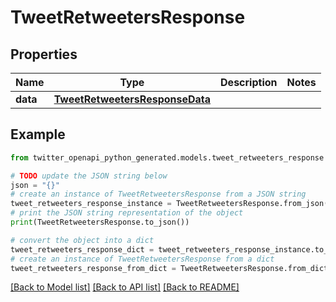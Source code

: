 # TweetRetweetersResponse


## Properties

Name | Type | Description | Notes
------------ | ------------- | ------------- | -------------
**data** | [**TweetRetweetersResponseData**](TweetRetweetersResponseData.md) |  | 

## Example

```python
from twitter_openapi_python_generated.models.tweet_retweeters_response import TweetRetweetersResponse

# TODO update the JSON string below
json = "{}"
# create an instance of TweetRetweetersResponse from a JSON string
tweet_retweeters_response_instance = TweetRetweetersResponse.from_json(json)
# print the JSON string representation of the object
print(TweetRetweetersResponse.to_json())

# convert the object into a dict
tweet_retweeters_response_dict = tweet_retweeters_response_instance.to_dict()
# create an instance of TweetRetweetersResponse from a dict
tweet_retweeters_response_from_dict = TweetRetweetersResponse.from_dict(tweet_retweeters_response_dict)
```
[[Back to Model list]](../README.md#documentation-for-models) [[Back to API list]](../README.md#documentation-for-api-endpoints) [[Back to README]](../README.md)



